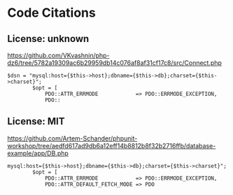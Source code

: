 # Code Citations

## License: unknown
https://github.com/VKvashnin/php-dz6/tree/5782a19309ac6b29959db14c076af8af31cf17c8/src/Connect.php

```
$dsn = "mysql:host={$this->host};dbname={$this->db};charset={$this->charset}";
        $opt = [
            PDO::ATTR_ERRMODE            => PDO::ERRMODE_EXCEPTION,
            PDO::
```


## License: MIT
https://github.com/Artem-Schander/phpunit-workshop/tree/aedfd617ad9db6a12eff14b8812b8f32b2716ffb/database-example/app/DB.php

```
mysql:host={$this->host};dbname={$this->db};charset={$this->charset}";
        $opt = [
            PDO::ATTR_ERRMODE            => PDO::ERRMODE_EXCEPTION,
            PDO::ATTR_DEFAULT_FETCH_MODE => PDO
```

